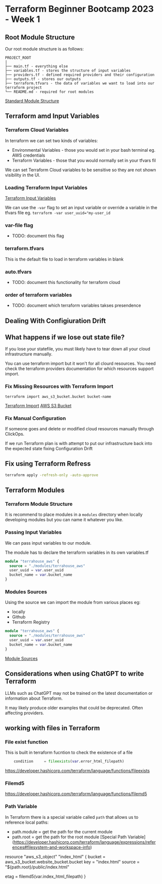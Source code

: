 # Terraform Beginner Bootcamp 2023 - Week 1

## Root Module Structure

Our root module structure is as follows:

```
PROJECT_ROOT
|
├── main.tf - everything else
├── variables.tf - stores the structure of input variables
├── providers.tf - defined required providers and their configuration
├── outputs.tf - stores our outputs
├── terraform.tfvars - the data of variables we want to load into our terraform project
└── README.md - required for root modules
```
[Standard Module Structure](https://developer.hashicorp.com/terraform/language/modules/develop/structure)

## Terraform amd Input Variables 
### Terraform Cloud Variables

In terraform we can set two kinds of variables:
- Environmental Variables - those you would set in your bash terminal eg. AWS credentials
- Terraform Variables - those that you would normally set in your tfvars fil

We can set Terraform Cloud variables to be sensitive so they are not shown visibility in the UI.

### Loading Terraform Input Variables

[Terraform Input Variables](https://developer.hashicorp.com/terraform/language/values/variables)

We can use the `-var` flag to set an input variable or override a variable in the tfvars file eg. `terraform -var user_uuid="my-user_id`

### var-file flag 

- TODO: document this flag

### terraform.tfvars

This is the default file to load in terraform variables in blank

### auto.tfvars

- TODO: document this functionality for terraform cloud

### order of terraform variables

- TODO: document which terraform variables takses presendence

## Dealing With Configiuration Drift

## What happens if we lose out state file?

If you lose your statefile, you must likely have to tear down all your cloud infrastructure manually.

You can use terraform import but it won't for all clourd resources. You need check the terraform providers documentation for which resources support import.

### Fix Missing Resources with Terraform Import

`terraform import aws_s3_bucket.bucket bucket-name`

[Terraform Import](https://developer.hashicorp.com/terraform/cli/import)
[AWS S3 Bucket](https://registry.terraform.io/providers/hashicorp/aws/latest/docs/resources/s3_bucket#import)
### Fix Manual Configuration

If someone goes and delete or modified cloud resources manually through ClickOps.

If we run Terraform plan is with attempt to put our infrastructure back into the expected state fixing Configuration Drift

## Fix using Terraform Refress

```sh
terraform apply -refresh-only -auto-approve
```

## Terraform Modules

### Terraform Module Structure

It is recommend to place modules in a `modules` directory when locally developing modules but you can name it whatever you like.

### Passing Input Variables

We can pass input variables to our module.

The module has to declare the terraform variables in its own variables.tf

```tf
module "terrahouse_aws" {
  source = "./modules/terrahouse_aws"
  user_uuid = var.user_uuid
  bucket_name = var.bucket_name
}
```


### Modules Sources

Using the source we can import the module from various places eg:
- locally
- Github
- Terraform Registry

```tf
module "terrahouse_aws" {
  source = "./modules/terrahouse_aws"
  user_uuid = var.user_uuid
  bucket_name = var.bucket_name
}
```
[Module Sources](https://developer.hashicorp.com/terraform/language/modules/sources)

## Considerations when using ChatGPT to write Terraform

LLMs such as ChatGPT may not be trained on the latest documentation or information about Terraform.

It may likely produce older examples that could be deprecated. Often affecting providers.

## working with files in Terraform

### File exist function

This is built in terraform fucntion to check the existence of a file

```tf
    condition     = fileexists(var.error_html_filepath)
```

https://developer.hashicorp.com/terraform/language/functions/fileexists

### Filemd5

https://developer.hashicorp.com/terraform/language/functions/filemd5

### Path Variable
In Terraform there is a special variable called `path` that allows us to reference local paths:
- path.module = get the path for the current module
- path.root = get the path for the root module
[Special Path Variable] (https://developer.hashicorp.com/terraform/language/expressions/references#filesystem-and-workspace-info)

resource "aws_s3_object" "index_html" {
  bucket = aws_s3_bucket.website_bucket.bucket
  key    = "index.html"
  source = "${path.root}/public/index.html"

  etag = filemd5(var.index_html_filepath)
}